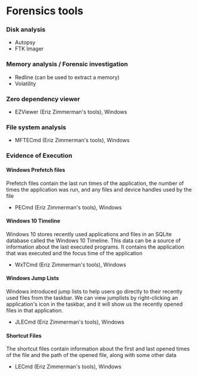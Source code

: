 # Forensics tools 

### Disk analysis
- Autopsy
- FTK Imager

### Memory analysis / Forensic investigation
- Redline (can be used to extract a memory)
- Volatility

### Zero dependency viewer
- EZViewer (Eriz Zimmerman's tools), Windows

### File system analysis
- MFTECmd (Eriz Zimmerman's tools), Windows

### Evidence of Execution 
#### Windows Prefetch files
Prefetch files contain the last run times of the application, the number of times the application was run, and any files and device handles used by the file
- PECmd (Eriz Zimmerman's tools), Windows

#### Windows 10 Timeline
Windows 10 stores recently used applications and files in an SQLite database called the Windows 10 Timeline. This data can be a source of information about the last executed programs. It contains the application that was executed and the focus time of the application
- WxTCmd (Eriz Zimmerman's tools), Windows

#### Windows Jump Lists
Windows introduced jump lists to help users go directly to their recently used files from the taskbar. We can view jumplists by right-clicking an application's icon in the taskbar, and it will show us the recently opened files in that application.
- JLECmd (Eriz Zimmerman's tools), Windows

#### Shortcut Files
The shortcut files contain information about the first and last opened times of the file and the path of the opened file, along with some other data
- LECmd (Eriz Zimmerman's tools), Windows

